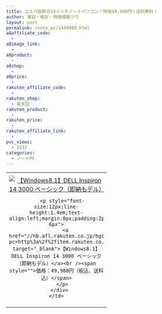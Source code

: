 ```yaml
---
title: コスパ抜群の14インチノートパソコン！特価49,980円！送料無料！
author: 激安・格安・特価情報ツウ
layout: post
permalink: /note_pc/1449980.html
a8affiliate_code:
  -
a8image_link:
  -
a8product:
  -
a8shop:
  -
a8price:
  -
rakuten_affiliate_code:
  -
rakuten_shop:
  - 楽天店
rakuten_product:
  -
rakuten_price:
  -
rakuten_affiliate_link:
  -
pvc_views:
  - 1137
categories:
  - ノートPC
---
```

<table border="0" cellpadding="0" cellspacing="0">
  <tr>
    <td valign="top">
      <div style="border:1px none;margin:0px;padding:6px 0px;width:260px;text-align:center;float:left">
        <a href="//hb.afl.rakuten.co.jp/hgc/0a3b180e.d24aa9b2.0a3b180f.e685e864/?pc=http%3a%2f%2fitem.rakuten.co.jp%2fdell%2fins143000w81basqs0819%2f%3fscid%3daf_link_tbl&m=http%3a%2f%2fm.rakuten.co.jp%2fdell%2fi%2f10003330%2f" target="_blank"><img src="//hbb.afl.rakuten.co.jp/hgb/?pc=http%3a%2f%2fthumbnail.image.rakuten.co.jp%2f%400_mall%2fdell%2fcabinet%2f02250495%2f03947275%2fimg64260132.jpg%3f_ex%3d240x240&m=http%3a%2f%2fthumbnail.image.rakuten.co.jp%2f%400_mall%2fdell%2fcabinet%2f02250495%2f03947275%2fimg64260132.jpg" alt="【Windows8.1】DELL Inspiron 14 3000 ベーシック（即納もデル）" border="0" style="margin:0px;padding:0px" /></a>

        <p style="font-size:12px;line-height:1.4em;text-align:left;margin:0px;padding:2px 6px">
          <a href="//hb.afl.rakuten.co.jp/hgc/0a3b180e.d24aa9b2.0a3b180f.e685e864/?pc=http%3a%2f%2fitem.rakuten.co.jp%2fdell%2fins143000w81basqs0819%2f%3fscid%3daf_link_tbl&m=http%3a%2f%2fm.rakuten.co.jp%2fdell%2fi%2f10003330%2f" target="_blank">【Windows8.1】DELL Inspiron 14 3000 ベーシック（即納もデル）</a><br /><span style="">価格：49,980円（税込、送料込）</span>
        </p>
      </div>
    </td>
  </tr>
</table>